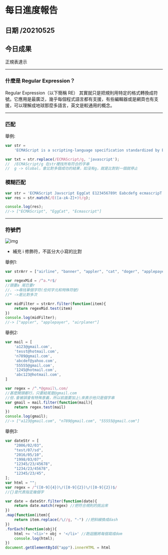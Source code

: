每日進度報告
======
日期 /20210525
---
今日成果
---
正規表達示

***

### 什麼是 Regular Expression？

Regular Expression（以下簡稱 RE） 其實就只是把規則用特定的格式轉換成符號。它應用是最廣泛，幾乎每個程式語言都有支援，有些編輯器或是網頁也有支援，可以理解成地球那麼多語言，英文是較通用的概念。

***
### 匹配

舉例:

```javascript
var str =
    'ECMAScript is a scripting-language specification standardized by Ecma International in ECMA-262 and ISO/IEC 16262. It was created to standardize JavaScript, so as to foster multiple independent implementations. JavaScript has remained the best-known implementation of ECMAScript since the standard was first published, with other well-known implementations including JScript and ActionScript.ECMAScript is commonly used for client-side scripting on the World Wide Web, and it is increasingly being used for writing server applications and services using Node.js.'

var txt = str.replace(/ECMAScript/g, 'javascript');
//  /ECMAScript/g 在str裡找所有符合的字串
//  g -> Global，會比對多個成功的結果，如沒有g，就是比對到一個就停止
```

### 模糊匹配

```javascript
var str = 'ECMAScript Javscript EggCat E123456789t Eabcdefg ecmascripT Ecmascript'
var res = str.match(/E([a-zA-Z]+)t/g);

console.log(res);
//-> ["ECMAScript", "EggCat", "Ecmascript"]
```

*** 

### 符號們

![img](https://img.onl/LabGkM)

- 補充 i 修飾符，不區分大小寫的比對

舉例1:

```javascript
var strArr = ["airline", "banner", "appler", "cat", "doger", "applepayer", "linerair", "airplaner", "wayair", "airhabit"];

var regexMid = /^a.*r$/
//頭要a 尾巴要r 
//. ->尋找單個字符(任何字元和特殊符號)
//* ->是比對多次

var midFilter = strArr.filter(function(item){
    return regexMid.test(item)
})
console.log(midFilter);
//-> ["appler", "applepayer", "airplaner"]
```

舉例2:

```javascript
var mail = [
    'a123@gmail.com',
    'tesst@hotmail.com',
    'n789@gmail.com',
    'abcdef@yahoo.com',
    '55555@gmail.com',
    '1245@hotmail.com',
    'abc123@hotmail.com',
]

var regex = /^.*@gmail\.com/ 
//甚麼開頭都行，只要結尾是@gmail.com
//但.會被誤會有特殊意義，所以前面要加上\來表示他只是個字串
var gmail = mail.filter(function(mail){
    return regex.test(mail)
})
console.log(gmail);
//-> ["a123@gmail.com", "n789@gmail.com", "55555@gmail.com"]
```

舉例3:

```javascript
var dateStr = [
    "2006/02/03",
    "test/07/sd",
    "2016/05/10",
    "1998/03/07",
    "12345/23/45678",
    "1234/23/45678",
    "12345/23/45",
];
var html = "";
var regex = /^([0-9]{4})\/([0-9]{2})\/([0-9]{2})$/
//{}是代表指定幾個字

var date = dateStr.filter(function(date){
    return date.match(regex) //把符合規則的挑出來
})
.map(function(item){
    return item.replace(/\//g, "-") //把斜線換成dash
})
.forEach(function(obj){
    html += '<li>'+ obj + '</li>' //跑迴圈將每個寫成dom
    console.log(html);
})
document.getElementById("app").innerHTML = html
```